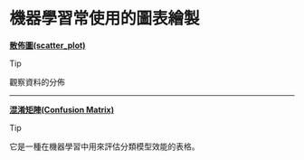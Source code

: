 # 機器學習常使用的圖表繪製

[**散佈圖(scatter_plot)**](./scatter_plot散佈圖.ipynb)

> [!TIP]
> 觀察資料的分佈


---

[**混淆矩陣(Confusion Matrix)**](./混淆矩陣confusion_matrix.ipynb)

> [!TIP]
> 它是一種在機器學習中用來評估分類模型效能的表格。